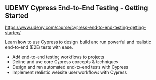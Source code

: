 ## UDEMY Cypress End-to-End Testing - Getting Started

https://www.udemy.com/course/cypress-end-to-end-testing-getting-started/

Learn how to use Cypress to design, build and run powerful and realistic end-to-end (E2E) tests with ease.

- Add end-to-end testing workflows to projects
- Define and use core Cypress concepts & techniques
- Design and run automated end-to-end tests with Cypress
- Implement realistic website user workflows with Cypress
